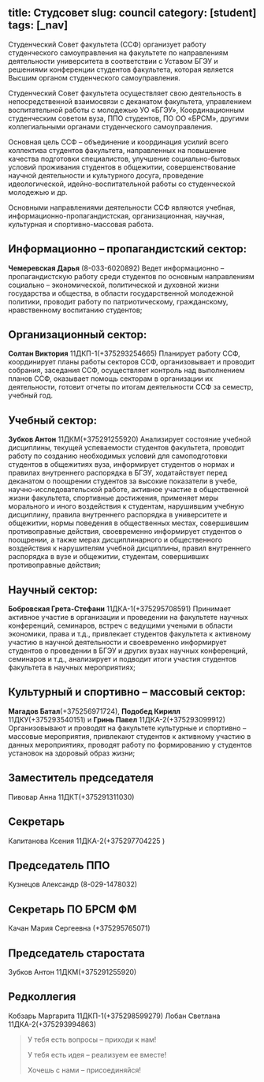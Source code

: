 title: Студсовет
slug: council
category: [student]
tags: [_nav]
---

Студенческий Совет факультета (ССФ) организует работу студенческого самоуправления на факультете по направлениям деятельности университета в соответствии с Уставом БГЭУ и решениями конференции студентов факультета, которая является Высшим органом студенческого самоуправления.

Студенческий Совет факультета осуществляет свою деятельность в непосредственной взаимосвязи с деканатом факультета, управлением воспитательной работы с молодежью УО «БГЭУ», Координационным студенческим советом вуза, ППО студентов, ПО ОО «БРСМ», другими коллегиальными органами студенческого самоуправления.

Основная цель ССФ – объединение и координация усилий всего коллектива студентов факультета, направленных на повышение качества подготовки специалистов, улучшение социально-бытовых условий проживания студентов в общежитии, совершенствование научной деятельности и культурного досуга, проведение идеологической, идейно-воспитательной работы со студенческой молодежью и др.

Основными направлениями деятельности ССФ являются учебная, информационно-пропагандистская, организационная, научная, культурная и спортивно-массовая работа.


Информационно – пропагандистский сектор:
---------------------------------------

**Чемеревская Дарья** (8-033-6020892) Ведет информационно – пропагандистскую работу среди студентов по основным направлениям социально – экономической, политической и духовной жизни государства и общества, в области государственной молодежной политики, проводит работу по патриотическому, гражданскому, нравственному воспитанию студентов;

Организационный сектор:
-----------------------

**Солтан Виктория** 11ДКП-1(+375293254665) Планирует работу ССФ, координирует планы работы секторов ССФ, организовывает и проводит собрания, заседания ССФ, осуществляет контроль над выполнением планов ССФ, оказывает помощь секторам в организации их деятельности, готовит отчеты по итогам деятельности ССФ за семестр, учебный год.

Учебный сектор:
---------------

**Зубков Антон** 11ДКМ(+375291255920) Анализирует состояние учебной дисциплины, текущей успеваемости студентов факультета, проводит работу по созданию необходимых условий для самоподготовки студентов в общежитиях вуза, информирует студентов о нормах и правилах внутреннего распорядка в БГЭУ, ходатайствует перед деканатом о поощрении студентов за высокие показатели в учебе, научно-исследовательской работе, активное участие в общественной жизни факультета, спортивные достижения, применяет меры морального и иного воздействия к студентам, нарушившим учебную дисциплину, правила внутреннего распорядка в университете и общежитии, нормы поведения в общественных местах, совершившим противоправные действия, своевременно информирует студентов о поощрении, а также мерах дисциплинарного и общественного воздействия к нарушителям учебной дисциплины, правил внутреннего распорядка в вузе и общежитии, студентам, совершивших противоправные действия;

Научный сектор:
--------------

**Бобровская Грета-Стефани** 11ДКА-1(+375295708591) Принимает активное участие в организации и проведении на факультете научных конференций, семинаров, встреч с ведущими учеными в области экономики, права и т.д., привлекает студентов факультета к активному участию в научной деятельности и своевременно информирует студентов о проведении в БГЭУ и других вузах научных конференций, семинаров и т.д., анализирует и подводит итоги участия студентов факультета в научных мероприятиях;

Культурный и спортивно – массовый сектор:
-----------------------------------------

**Магадов Батал**(+375256971724), **Подобед Кирилл** 11ДКУ(+375293540151) и **Гринь Павел** 11ДКА-2(+375293099912) Организовывают и проводят на факультете культурные и спортивно – массовые мероприятия, привлекают студентов к активному участию в данных мероприятиях, проводят работу по формированию у студентов установок на здоровый образ жизни;

Заместитель председателя
------------------------

Пивовар Анна 11ДКТ(+375291311030)

Секретарь
---------

Капитанова Ксения 11ДКА-2(+375297704225 )

Председатель ППО
----------------

Кузнецов Александр (8-029-1478032)

Секретарь ПО БРСМ ФМ
--------------------

Качан Мария Сергеевна (+375295765071)

Председатель старостата
-----------------------

Зубков Антон 11ДКМ(+375291255920)

Редколлегия
-----------

Кобзарь Маргарита 11ДКП-1(+375298599279)
Лобан Светлана 11ДКА-2(+375293994863)

>У тебя есть вопросы – приходи к нам!
>
>У тебя есть идея – реализуем ее вместе!
>
>Хочешь с нами – присоединяйся!